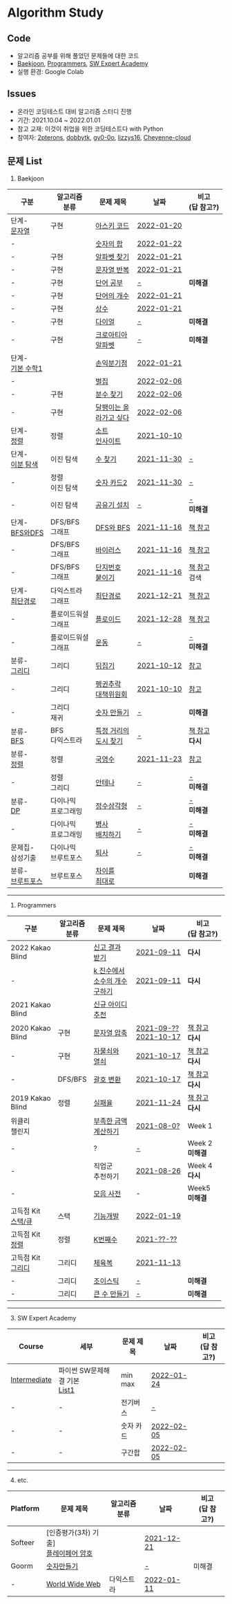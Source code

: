 # Algorithm Study


## Code
- 알고리즘 공부를 위해 풀었던 문제들에 대한 코드
- [Baekjoon](https://www.acmicpc.net/), [Programmers](https://programmers.co.kr/), [SW Expert Academy](https://swexpertacademy.com/main/main.do)
- 실행 환경: Google Colab

## Issues
- 온라인 코딩테스트 대비 알고리즘 스터디 진행
- 기간: 2021.10.04 ~ 2022.01.01
- 참고 교재: 이것이 취업을 위한 코딩테스트다 with Python
- 참여자: [2pterons](https://github.com/2pterons), [dobbytk](https://github.com/dobbytk), [gy0-0o](https://github.com/gy0-0o), [lizzys16](https://github.com/lizzys16), [Cheyenne-cloud](https://github.com/Cheyenne-cloud)

## 문제 List
1) Baekjoon

|구분|알고리즘 <br> 분류|문제 제목|날짜|비고 <br> (답 참고?)|
|--|--|--|--|--|
|단계-<br>[문자열](https://www.acmicpc.net/step/7)|구현|[아스키 코드](https://www.acmicpc.net/problem/11654)|[2022-01-20](Baekjoon/Step_07_String.ipynb)||
|-||[숫자의 합](https://www.acmicpc.net/problem/11720)|[2022-01-22](Baekjoon/Step_07_String.ipynb)||
|-|구현|[알파벳 찾기](https://www.acmicpc.net/problem/10809)|[2022-01-21](Baekjoon/Step_07_String.ipynb)||
|-|구현|[문자열 반복](https://www.acmicpc.net/problem/2675)|[2022-01-21](Baekjoon/Step_07_String.ipynb)||
|-|구현|[단어 공부](https://www.acmicpc.net/problem/1157)|[-](Baekjoon/Step_07_String.ipynb)|**미해결**|
|-|구현|[단어의 개수](https://www.acmicpc.net/problem/1152)|[2022-01-21](Baekjoon/Step_07_String.ipynb)||
|-|구현|[상수](https://www.acmicpc.net/problem/2908)|[2022-01-21](Baekjoon/Step_07_String.ipynb)||
|-|구현|[다이얼](https://www.acmicpc.net/problem/5622)|[-](Baekjoon/Step_07_String.ipynb)|**미해결**|
|-|구현|[크로아티아<br>알파벳](https://www.acmicpc.net/problem/2941)|[-](Baekjoon/Step_07_String.ipynb)|**미해결**|
|단계-<br>[기본 수학1](https://www.acmicpc.net/step/8)||[손익분기점](https://www.acmicpc.net/problem/1712)|[2022-01-21](Baekjoon/Step_08_Basic_Math1.ipynb)||
|-||[벌집](https://www.acmicpc.net/problem/2292)|[2022-02-06](Baekjoon/Step_08_Basic_Math1.ipynb)||
|-|구현|[분수 찾기](https://www.acmicpc.net/problem/1193)|[2022-02-06](Baekjoon/Step_08_Basic_Math1.ipynb)||
|-|구현|[달팽이는 올<br>라가고 싶다](https://www.acmicpc.net/problem/2869)|[2022-02-06](Baekjoon/Step_08_Basic_Math1.ipynb)||
|단계-<br>[정렬](https://www.acmicpc.net/step/9)|정렬|[소트<br>인사이트](https://www.acmicpc.net/problem/1427)|[2021-10-10](Baekjoon/Step_12_Sort.ipynb)||
|단계-<br>[이분 탐색](https://www.acmicpc.net/step/29)|이진 탐색|[수 찾기](https://www.acmicpc.net/problem/1920)|[2021-11-30](이것이_취업을_위한_코딩테스트다_with_Python/05_Binary_Search_20211125.ipynb)|[-](https://github.com/itisused/Algorithm_Study/issues/7)|
|-|정렬<br>이진 탐색|[숫자 카드2](https://www.acmicpc.net/problem/10816)|[2021-11-30](이것이_취업을_위한_코딩테스트다_with_Python/05_Binary_Search_20211125.ipynb)|[-](https://github.com/itisused/Algorithm_Study/issues/7)|
|-|이진 탐색|[공유기 설치](https://www.acmicpc.net/problem/2110)|[-](이것이_취업을_위한_코딩테스트다_with_Python/05_Binary_Search_20211125.ipynb)|[-](https://github.com/itisused/Algorithm_Study/issues/7) <br> **미해결**|
|단계-<br>[BFS와DFS](https://www.acmicpc.net/step/24)|DFS/BFS <br> 그래프|[DFS와 BFS](https://www.acmicpc.net/problem/1260)|[2021-11-16](이것이_취업을_위한_코딩테스트다_with_Python/03_DFS%20BFS_20211018.ipynb)|[책 참고](https://github.com/itisused/Algorithm_Study/issues/5)|
|-|DFS/BFS <br> 그래프|[바이러스](https://www.acmicpc.net/problem/2606)|[2021-11-16](이것이_취업을_위한_코딩테스트다_with_Python/03_DFS%20BFS_20211018.ipynb)|[책 참고](https://github.com/itisused/Algorithm_Study/issues/5)|
|-|DFS/BFS <br> 그래프|[단지번호<br>붙이기](https://www.acmicpc.net/problem/2667)|[2021-11-16](이것이_취업을_위한_코딩테스트다_with_Python/03_DFS%20BFS_20211018.ipynb)|[책 참고](https://github.com/itisused/Algorithm_Study/issues/5) <br> 검색|
|단계-<br>[최단경로](https://www.acmicpc.net/step/26)|다익스트라<br>그래프|[최단경로](https://www.acmicpc.net/problem/1753)|[2021-12-21](이것이_취업을_위한_코딩테스트다_with_Python/07_Shortest_Path_20211213.ipynb)|[책 참고](https://github.com/itisused/Algorithm_Study/issues/9)|
|-|플로이드워셜<br>그래프|[플로이드](https://www.acmicpc.net/problem/11404)|[2021-12-28](이것이_취업을_위한_코딩테스트다_with_Python/07_Shortest_Path_20211213.ipynb)|[책 참고](https://github.com/itisused/Algorithm_Study/issues/9)|
|-|플로이드워셜<br>그래프|[운동](https://www.acmicpc.net/problem/1956)|[-](이것이_취업을_위한_코딩테스트다_with_Python/07_Shortest_Path_20211213.ipynb)|[-](https://github.com/itisused/Algorithm_Study/issues/9) <br> **미해결**|
|분류-<br>[그리디](https://www.acmicpc.net/problemset?sort=ac_desc&algo=33)|그리디|[뒤집기](https://www.acmicpc.net/problem/1439)|[2021-10-12](이것이_취업을_위한_코딩테스트다_with_Python/01_Greedy_20211010.ipynb)|[참고](https://github.com/itisused/Algorithm_Study/issues/2)|
|-|그리디|[펭귄추락<br>대책위원회](https://www.acmicpc.net/problem/18228)|[2021-10-10](이것이_취업을_위한_코딩테스트다_with_Python/01_Greedy_20211010.ipynb)|[참고](https://github.com/itisused/Algorithm_Study/issues/2)|
|-|그리디<br>재귀|[숫자 만들기](https://www.acmicpc.net/problem/1511)|[-](Baekjoon/Category_Greedy.ipynb)|**미해결**|
|분류-<br>[BFS](https://www.acmicpc.net/problemset?sort=ac_desc&algo=126)|BFS<br>다익스트라|[특정 거리의<br>도시 찾기](https://www.acmicpc.net/problem/18352)|[-](이것이_취업을_위한_코딩테스트다_with_Python/03_DFS%20BFS_20211018.ipynb)|[책 참고](https://github.com/itisused/Algorithm_Study/issues/4) <br> **다시**|
|분류-<br>[정렬](https://www.acmicpc.net/problemset?sort=ac_desc&algo=97)|정렬|[국영수](https://www.acmicpc.net/problem/10825)|[2021-11-23](이것이_취업을_위한_코딩테스트다_with_Python/04_Sorting_20211123.ipynb)|[참고](https://github.com/itisused/Algorithm_Study/issues/6)|
|-|정렬<br>그리디|[안테나](https://www.acmicpc.net/problem/18310)|[-](이것이_취업을_위한_코딩테스트다_with_Python/04_Sorting_20211123.ipynb)|[-](https://github.com/itisused/Algorithm_Study/issues/6) <br> **미해결**|
|분류-<br>[DP](https://www.acmicpc.net/problemset?sort=ac_desc&algo=25)|다이나믹<br>프로그래밍|[정수삼각형](https://www.acmicpc.net/problem/1932)|[-](이것이_취업을_위한_코딩테스트다_with_Python/06_Dynamic_Programming_20211202.ipynb)|[-](https://github.com/itisused/Algorithm_Study/issues/8) <br> **미해결**|
|-|다이나믹<br>프로그래밍|[병사<br>배치하기](https://www.acmicpc.net/problem/18353)|[-](이것이_취업을_위한_코딩테스트다_with_Python/06_Dynamic_Programming_20211202.ipynb)|[-](https://github.com/itisused/Algorithm_Study/issues/8) <br> **미해결**|
|문제집-<br>삼성기출|다이나믹<br>브루트포스|[퇴사](https://www.acmicpc.net/problem/14501)|[-](이것이_취업을_위한_코딩테스트다_with_Python/06_Dynamic_Programming_20211202.ipynb)|[-](https://github.com/itisused/Algorithm_Study/issues/8) <br> **미해결**|
|분류-<br>[브루트포스](https://www.acmicpc.net/problemset?sort=ac_desc&algo=125)|브루트포스|[차이를<br>최대로](https://www.acmicpc.net/problem/10819)||**미해결**|

---

1) Programmers

|구분|알고리즘 <br> 분류|문제 제목|날짜|비고 <br> (답 참고?)|
|--|--|--|--|--|
|2022 Kakao<br>Blind||[신고 결과<br>받기](https://programmers.co.kr/learn/courses/30/lessons/92334)|[2021-09-11](Programmers/2022_Kakao_Blind.ipynb)|**다시**|
|-||[k 진수에서<br>소수의 개수<br>구하기](https://programmers.co.kr/learn/courses/30/lessons/92335)|[2021-09-11](Programmers/2022_Kakao_Blind.ipynb)|**다시**|
|2021 Kakao<br>Blind||[신규 아이디<br>추천](https://programmers.co.kr/learn/courses/30/lessons/72410)|
|2020 Kakao<br>Blind|구현|[문자열 압축](https://programmers.co.kr/learn/courses/30/lessons/60057)|[2021-09-??<br>2021-10-17](이것이_취업을_위한_코딩테스트다_with_Python/02_Implementation_20211013.ipynb)|[책 참고](https://github.com/itisused/Algorithm_Study/issues/3) <br> **다시**|
|-|구현|[자물쇠와<br>열쇠](https://programmers.co.kr/learn/courses/30/lessons/60059)|[2021-10-17](이것이_취업을_위한_코딩테스트다_with_Python/02_Implementation_20211013.ipynb)|[책 참고](https://github.com/itisused/Algorithm_Study/issues/3) <br> **다시**|
|-|DFS/BFS|[괄호 변환](https://programmers.co.kr/learn/courses/30/lessons/60058)|[2021-10-17](이것이_취업을_위한_코딩테스트다_with_Python/03_DFS%20BFS_20211018.ipynb)|[책 참고](https://github.com/itisused/Algorithm_Study/issues/4) <br> **다시**|
|2019 Kakao<br>Blind|정렬|[실패율](https://programmers.co.kr/learn/courses/30/lessons/42889)|[2021-11-24](이것이_취업을_위한_코딩테스트다_with_Python/04_Sorting_20211123.ipynb)|[책 참고](https://github.com/itisused/Algorithm_Study/issues/6) <br> **다시**|
|위클리<br>챌린지||[부족한 금액<br>계산하기](https://programmers.co.kr/learn/courses/30/lessons/82612)|[2021-08-0?](Programmers/Weekely_Challenge.ipynb)|Week 1|
|-||?|[-](Programmers/Weekely_Challenge.ipynb)|Week 2 <br> **미해결**|
|-||직업군<br>추천하기|[2021-08-26](Programming_Test/../../Programming_Test/20210320_LINE/01_직업군_추천하기.ipynb)|Week 4 <br> **다시**|
|-||[모음 사전](https://programmers.co.kr/learn/courses/30/lessons/84512)|-|Week5 <br> **미해결**|
|고득점 Kit<br>[스택/큐](https://programmers.co.kr/learn/courses/30/parts/12081)|스택|[기능개발](https://programmers.co.kr/learn/courses/30/lessons/42586)|[2022-01-19](Programmers/Kit-Stack&Queue.ipynb)||
|고득점 Kit<br>[정렬](https://programmers.co.kr/learn/courses/30/parts/12198)|정렬|[K번째수](https://programmers.co.kr/learn/courses/30/lessons/42748)|[2021-??-??](Programmers/Kit-Sort.ipynb)||
|고득점 Kit<br>[그리디](https://programmers.co.kr/learn/courses/30/parts/12244)|그리디|[체육복](https://programmers.co.kr/learn/courses/30/lessons/42862)|[2021-11-13](Programmers/Kit-Greedy.ipynb)||
|-|그리디|[조이스틱](https://programmers.co.kr/learn/courses/30/lessons/42860)|[-](Programmers/Kit-Greedy.ipynb)|**미해결**|
|-|그리디|[큰 수 만들기](https://programmers.co.kr/learn/courses/30/lessons/42883)|[-](Programmers/Kit-Greedy.ipynb)|**미해결**|

---

3) SW Expert Academy

|Course|세부|문제 제목|날짜|비고 <br> (답 참고?)|
|--|--|--|--|--|
|[Intermediate](https://swexpertacademy.com/main/learn/course/subjectList.do?courseId=AVuPDN86AAXw5UW6)|파이썬 SW문제해결 기본<br>[List1](https://swexpertacademy.com/main/learn/course/subjectDetail.do?courseId=AVuPDN86AAXw5UW6&subjectId=AWOVFCzaqeUDFAWg#)|min max|[2022-01-24](SW_Expert_Academy/01_(intermediate)_List1.ipynb)|
|-|-|전기버스|[-](SW_Expert_Academy/01_(intermediate)_List1.ipynb)|
|-|-|숫자 카드|[2022-02-05](SW_Expert_Academy/01_(intermediate)_List1.ipynb)|
|-|-|구간합|[2022-02-05](SW_Expert_Academy/01_(intermediate)_List1.ipynb)|

---

4) etc.

|Platform|문제 제목|알고리즘<br>분류|날짜|비고 <br> (답 참고?)|
|--|--|--|--|--|
|Softeer|[인증평가(3차) 기출]<br>[플레이페어 암호](https://softeer.ai/practice/info.do?eventIdx=1&psProblemId=804)||[2021-12-21](etc.(Goorm,%20Softeer)/Softeer.ipynb)||
Goorm|[숫자만들기](https://level.goorm.io/exam/43183/%EC%88%AB%EC%9E%90%EB%A7%8C%EB%93%A4%EA%B8%B0/quiz/1)||[-](etc.(Goorm,%20Softeer)/Goorm.ipynb)|미해결|
|-|[World Wide Web](https://level.goorm.io/exam/43194/world-wide-web/quiz/1)|다익스트라|[2022-01-11](etc.(Goorm,%20Softeer)/Goorm.ipynb)||





<!-- | |문제 제목|분류|날짜|비고|
|:--:|--|--|:--:|--|
|백준|[[문자열](https://github.com/itisused/Algorithm_Study/blob/main/Baekjoon/Step_07_String.ipynb)][아스키 코드](https://www.acmicpc.net/problem/11654)|구현|2022-01-20||
||[[문자열](https://github.com/itisused/Algorithm_Study/blob/main/Baekjoon/Step_07_String.ipynb)][숫자의 합](https://www.acmicpc.net/problem/11720)||2022-01-22||
||[[문자열](https://github.com/itisused/Algorithm_Study/blob/main/Baekjoon/Step_07_String.ipynb)][알파벳 찾기](https://www.acmicpc.net/problem/10809)|구현|2022-01-21||
||[[문자열](https://github.com/itisused/Algorithm_Study/blob/main/Baekjoon/Step_07_String.ipynb)][문자열 반복](https://www.acmicpc.net/problem/2675)|구현|2022-01-21||
||[[문자열](https://github.com/itisused/Algorithm_Study/blob/main/Baekjoon/Step_07_String.ipynb)][단어의 개수](https://www.acmicpc.net/problem/1152)|구현|2022-01-21||
||[[문자열](https://github.com/itisused/Algorithm_Study/blob/main/Baekjoon/Step_07_String.ipynb)][상수](https://www.acmicpc.net/problem/2908)|구현|2022-01-21||
||[[기본 수학1](https://github.com/itisused/Algorithm_Study/blob/main/Baekjoon/Step_08_Basic_Math1.ipynb)][손익분기점](https://www.acmicpc.net/problem/1712)||2022-01-21||
|프로그래머스|[[고득점 Kit-스택/큐](https://github.com/itisused/Algorithm_Study/blob/main/Programmers/Kit-Stack%26Queue.ipynb)][기능개발](https://programmers.co.kr/learn/courses/30/lessons/42586)|스택|2-22-01-19|| -->